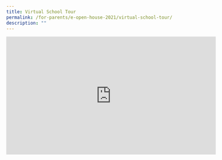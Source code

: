 ```yaml
---
title: Virtual School Tour
permalink: /for-parents/e-open-house-2021/virtual-school-tour/
description: ""
---
```

<iframe allowfullscreen="" allow="accelerometer; autoplay; clipboard-write; encrypted-media; gyroscope; picture-in-picture; web-share" frameborder="0" title="YouTube video player" src="https://www.youtube.com/embed/q93JfcHioyc" height="315" width="560"></iframe>